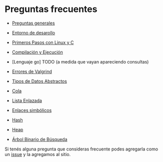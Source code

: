 Preguntas frecuentes
====================

* [Preguntas generales](faq/general.md)

* [Entorno de desarollo](faq/entorno.md)

* [Primeros Pasos con Linux y C](faq/primeros-pasos.md)

* [Compilación y Ejecución](faq/compilacion-ejecucion.md)

* [Lenguaje go] TODO (a medida que vayan apareciendo consultas)

* [Errores de Valgrind](faq/valgrind.md)

* [Tipos de Datos Abstractos](faq/tda.md)

* [Cola](faq/cola.md)

* [Lista Enlazada](faq/lista-enlazada.md)

* [Enlaces simbólicos](faq/symlink.md)

* [Hash](faq/hash.md)

* [Heap](faq/heap.md)

* [Árbol Binario de Búsqueda](faq/abb.md)

Si tenés alguna pregunta que consideras frecuente podes agregarla como un [issue](https://github.com/algoritmos-rw/algo2/issues) y la agregamos al sitio.
